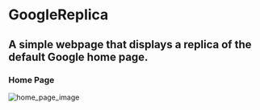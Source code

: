 # GoogleReplica
## A simple webpage that displays a replica of the default Google home page. 

### Home Page

![home_page_image](https://user-images.githubusercontent.com/91220294/148321468-3235fb2a-d7cc-4410-84e5-b692cba1d916.PNG)

